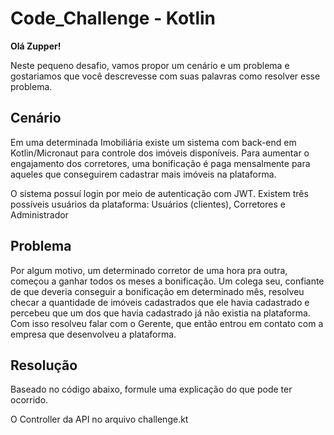 # Code_Challenge - Kotlin

**Olá Zupper!**

Neste pequeno desafio, vamos propor um cenário e um problema e gostariamos que você descrevesse com suas palavras como resolver esse problema.

## Cenário
Em uma determinada Imobiliária existe um sistema com back-end em Kotlin/Micronaut para controle dos imóveis disponíveis.
Para aumentar o engajamento dos corretores, uma bonificação é paga mensalmente para aqueles que conseguirem cadastrar mais imóveis na plataforma.

O sistema possuí login por meio de autenticação com JWT. Existem três possíveis usuários da plataforma: Usuários (clientes), Corretores e Administrador

## Problema
Por algum motivo, um determinado corretor de uma hora pra outra, começou a ganhar todos os meses a bonificação. Um colega seu, confiante de que deveria conseguir
a bonificação em determinado mês, resolveu checar a quantidade de imóveis cadastrados que ele havia cadastrado e percebeu que um dos que havia cadastrado já não
existia na plataforma. Com isso resolveu falar com o Gerente, que então entrou em contato com a empresa que desenvolveu a plataforma.

## Resolução
Baseado no código abaixo, formule uma explicação do que pode ter ocorrido.

O Controller da API no arquivo challenge.kt
